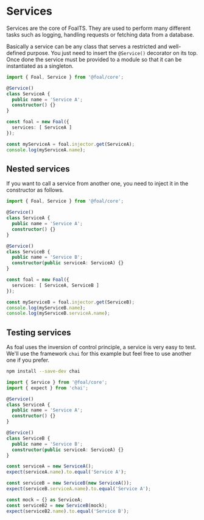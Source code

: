 # Services

Services are the core of FoalTS. They are used to perform many different tasks such as logging, handling requests or fetching data from a database.

Basically a service can be any class that serves a restricted and well-defined purpose. You just need to insert the `@Service()` decorator on its top. Once done the service must be provided to a module so that it can be instantiated as a singleton.

```ts
import { Foal, Service } from '@foal/core';

@Service()
class ServiceA {
  public name = 'Service A';
  constructor() {}
}

const foal = new Foal({
  services: [ ServiceA ]
});

const myServiceA = foal.injector.get(ServiceA);
console.log(myServiceA.name);
```

## Nested services

If you want to call a service from another one, you need to inject it in the constructor as follows.

```ts
import { Foal, Service } from '@foal/core';

@Service()
class ServiceA {
  public name = 'Service A';
  constructor() {}
}

@Service()
class ServiceB {
  public name = 'Service B';
  constructor(public serviceA: ServiceA) {}
}

const foal = new Foal({
  services: [ ServiceA, ServiceB ]
});

const myServiceB = foal.injector.get(ServiceB);
console.log(myServiceB.name);
console.log(myServiceB.serviceA.name);
```

## Testing services

As foal uses the inversion of control principle, a service is very easy to test. We'll use the framework `chai` for this example but feel free to use another one if you prefer.

```sh
npm install --save-dev chai
```

```ts
import { Service } from '@foal/core';
import { expect } from 'chai';

@Service()
class ServiceA {
  public name = 'Service A';
  constructor() {}
}

@Service()
class ServiceB {
  public name = 'Service B';
  constructor(public serviceA: ServiceA) {}
}

const serviceA = new ServiceA();
expect(serviceA.name).to.equal('Service A');

const serviceB = new ServiceB(new ServiceA());
expect(serviceB.serviceA.name).to.equal('Service A');

const mock = {} as ServiceA;
const serviceB2 = new ServiceB(mock);
expect(serviceB2.name).to.equal('Service B');
``` 